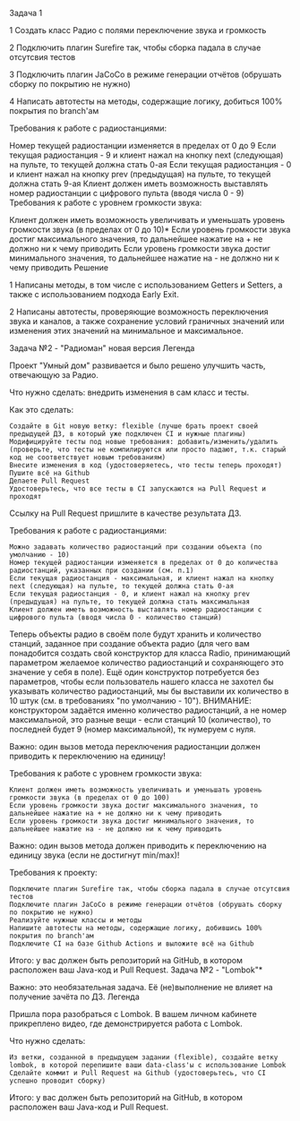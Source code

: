 Задача 1

1 Создать класс Радио с полями переключение звука и громкость

2 Подключить плагин Surefire так, чтобы сборка падала в случае отсутсвия тестов

3 Подключить плагин JaCoCo в режиме генерации отчётов (обрушать сборку по покрытию не нужно)

4 Написать автотесты на методы, содержащие логику, добиться 100% покрытия по branch'ам

Требования к работе с радиостанциями:

Номер текущей радиостанции изменяется в пределах от 0 до 9
Если текущая радиостанция - 9 и клиент нажал на кнопку next (следующая) на пульте, то текущей должна стать 0-ая
Если текущая радиостанция - 0 и клиент нажал на кнопку prev (предыдущая) на пульте, то текущей должна стать 9-ая
Клиент должен иметь возможность выставлять номер радиостанции с цифрового пульта (вводя числа 0 - 9)
Требования к работе с уровнем громкости звука:

Клиент должен иметь возможность увеличивать и уменьшать уровень громкости звука (в пределах от 0 до 10)*
Если уровень громкости звука достиг максимального значения, то дальнейшее нажатие на + не должно ни к чему приводить
Если уровень громкости звука достиг минимального значения, то дальнейшее нажатие на - не должно ни к чему приводить
Решение

1 Написаны методы, в том числе с использованием Getters и Setters, а также c использованием подхода Early Exit.

2 Написаны автотесты, проверяющие возможность переключения звука и каналов, а также сохранение условий граничных значений или изменения этих значений на минимальное и максимальное.

Задача №2 - "Радиоман" новая версия
Легенда

Проект "Умный дом" развивается и было решено улучшить часть, отвечающую за Радио.

Что нужно сделать: внедрить изменения в сам класс и тесты.

Как это сделать:

    Создайте в Git новую ветку: flexible (лучше брать проект своей предыдущей ДЗ, в который уже подключен CI и нужные плагины)
    Модифицируйте тесты под новые требования: добавить/изменить/удалить (проверьте, что тесты не компилируются или просто падают, т.к. старый код не соответствует новым требованиям)
    Внесите изменения в код (удостоверяетесь, что тесты теперь проходят)
    Пушите всё на Github
    Делаете Pull Request
    Удостоверьтесь, что все тесты в CI запускаются на Pull Request и проходят

Ссылку на Pull Request пришлите в качестве результата ДЗ.

Требования к работе с радиостанциями:

    Можно задавать количество радиостанций при создании объекта (по умолчанию - 10)
    Номер текущей радиостанции изменяется в пределах от 0 до количества радиостанций, указанных при создании (см. п.1)
    Если текущая радиостанция - максимальная, и клиент нажал на кнопку next (следующая) на пульте, то текущей должна стать 0-ая
    Если текущая радиостанция - 0, и клиент нажал на кнопку prev (предыдущая) на пульте, то текущей должна стать максимальная
    Клиент должен иметь возможность выставлять номер радиостанции с цифрового пульта (вводя числа 0 - количество станций)

Теперь объекты радио в своём поле будут хранить и количество станций, заданное при создание объекта радио (для чего вам понадобится создать свой конструктор для класса Radio, принимающий параметром желаемое количество радиостанций и сохраняющего это значение у себя в поле). Ещё один конструктор потребуется без параметров, чтобы если пользователь нашего класса не захотел бы указывать количество радиостанций, мы бы выставили их количество в 10 штук (см. в требованиях "по умолчанию - 10"). ВНИМАНИЕ: конструктором задаётся именно количество радиостанций, а не номер максимальной, это разные вещи - если станций 10 (количество), то последней будет 9 (номер максимальной), тк нумеруем с нуля.

Важно: один вызов метода переключения радиостанции должен приводить к переключению на единицу!

Требования к работе с уровнем громкости звука:

    Клиент должен иметь возможность увеличивать и уменьшать уровень громкости звука (в пределах от 0 до 100)
    Если уровень громкости звука достиг максимального значения, то дальнейшее нажатие на + не должно ни к чему приводить
    Если уровень громкости звука достиг минимального значения, то дальнейшее нажатие на - не должно ни к чему приводить

Важно: один вызов метода должен приводить к переключению на единицу звука (если не достигнут min/max)!

Требования к проекту:

    Подключите плагин Surefire так, чтобы сборка падала в случае отсутсвия тестов
    Подключите плагин JaCoCo в режиме генерации отчётов (обрушать сборку по покрытию не нужно)
    Реализуйте нужные классы и методы
    Напишите автотесты на методы, содержащие логику, добившись 100% покрытия по branch'ам
    Подключите CI на базе Github Actions и выложите всё на Github

Итого: у вас должен быть репозиторий на GitHub, в котором расположен ваш Java-код и Pull Request.
Задача №2 - "Lombok"*

Важно: это необязательная задача. Её (не)выполнение не влияет на получение зачёта по ДЗ.
Легенда

Пришла пора разобраться с Lombok. В вашем личном кабинете прикреплено видео, где демонстрируется работа с Lombok.

Что нужно сделать:

    Из ветки, созданной в предыдущем задании (flexible), создайте ветку lombok, в которой перепишите ваши data-class'ы с использование Lombok
    Сделайте коммит и Pull Request на Github (удостоверьтесь, что CI успешно проводит сборку)

Итого: у вас должен быть репозиторий на GitHub, в котором расположен ваш Java-код и Pull Request.